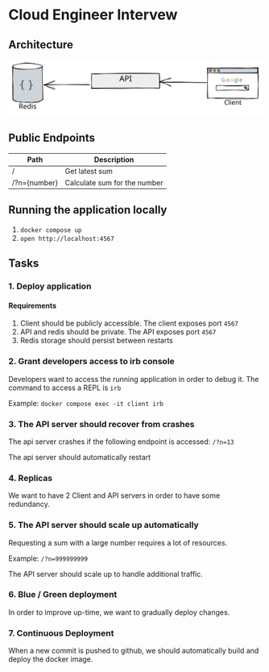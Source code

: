 # Cloud Engineer Intervew

## Architecture

![Architecture Diagram](/images/architecture.svg)

## Public Endpoints

| Path | Description |
| ---- | ----------- |
| /    | Get latest sum | 
| /?n={number} | Calculate sum for the number |

## Running the application locally

1. `docker compose up`
2. `open http://localhost:4567`

## Tasks

### 1. Deploy application

#### Requirements

1. Client should be publicly accessible. The client exposes port `4567`
2. API and redis should be private. The API exposes port `4567`
3. Redis storage should persist between restarts

### 2. Grant developers access to irb console

Developers want to access the running application in order to debug it. 
The command to access a REPL is `irb`

Example: `docker compose exec -it client irb`

### 3. The API server should recover from crashes

The api server crashes if the following endpoint is accessed: `/?n=13`

The api server should automatically restart

### 4. Replicas

We want to have 2 Client and API servers in order to have some redundancy.

### 5. The API server should scale up automatically

Requesting a sum with a large number requires a lot of resources.

Example: `/?n=999999999`

The API server should scale up to handle additional traffic.

### 6. Blue / Green deployment

In order to improve up-time, we want to gradually deploy changes.

### 7. Continuous Deployment

When a new commit is pushed to github, we should automatically build and deploy
the docker image.
